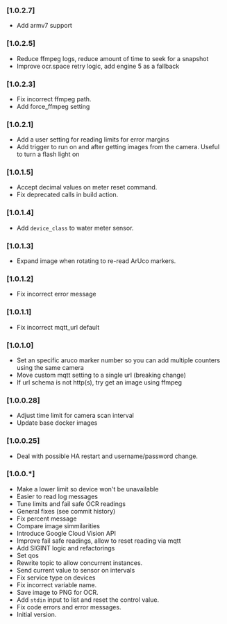 ### [1.0.2.7]
- Add armv7 support
### [1.0.2.5]

- Reduce ffmpeg logs, reduce amount of time to seek for a snapshot
- Improve ocr.space retry logic, add engine 5 as a fallback

### [1.0.2.3]

- Fix incorrect ffmpeg path.
- Add force_ffmpeg setting

### [1.0.2.1]

- Add a user setting for reading limits for error margins
- Add trigger to run on and after getting images from the camera. Useful to turn a flash light on

### [1.0.1.5]

- Accept decimal values on meter reset command.
- Fix deprecated calls in build action.

### [1.0.1.4]

- Add `device_class` to water meter sensor.

### [1.0.1.3]

- Expand image when rotating to re-read ArUco markers.

### [1.0.1.2]

- Fix incorrect error message

### [1.0.1.1]

- Fix incorrect mqtt_url default

### [1.0.1.0]

- Set an specific aruco marker number so you can add multiple counters using the same camera
- Move custom mqtt setting to a single url (breaking change)
- If url schema is not http(s), try get an image using ffmpeg

### [1.0.0.28]

- Adjust time limit for camera scan interval
- Update base docker images

### [1.0.0.25]

- Deal with possible HA restart and username/password change.

### [1.0.0.*]

- Make a lower limit so device won't be unavailable
- Easier to read log messages
- Tune limits and fail safe OCR readings
- General fixes (see commit history)
- Fix percent message
- Compare image simmilarities
- Introduce Google Cloud Vision API
- Improve fail safe readings, allow to reset reading via mqtt
- Add SIGINT logic and refactorings
- Set qos
- Rewrite topic to allow concurrent instances.
- Send current value to sensor on intervals
- Fix service type on devices
- Fix incorrect variable name.
- Save image to PNG for OCR.
- Add `stdin` input to list and reset the control value.
- Fix code errors and error messages.
- Initial version.
